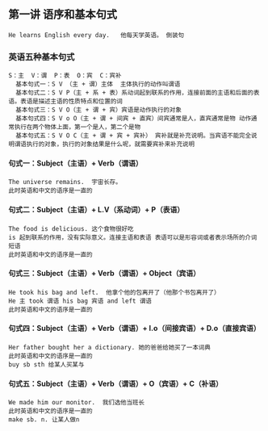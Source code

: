 ## 第一讲 语序和基本句式

```
He learns English every day.   他每天学英语。 倒装句
```

### 英语五种基本句式

```
S：主  V：谓  P：表  O：宾  C：宾补
  基本句式一：S V （主 + 谓）主体  主体执行的动作叫谓语
  基本句式二：S V P（主 + 系 + 表）系动词起到联系的作用，连接前面的主语和后面的表语。表语是描述主语的性质特点和位置的词
  基本句式三：S V O（主 + 谓 + 宾）宾语是动作执行的对象
  基本句式四：S V o O（主 + 谓 + 间宾 + 直宾）间宾通常是人，直宾通常是物 动作通常执行在两个物体上面，第一个是人，第二个是物
  基本句式五：S V O C（主 + 谓 + 宾 + 宾补） 宾补就是补充说明。当宾语不能完全说明谓语执行的对象，执行的对象结果是什么呢，就需要宾补来补充说明
```

#### 句式一：Subject（主语）+ Verb（谓语）

```
The universe remains.  宇宙长存。  
此时英语和中文的语序是一直的
```

#### 句式二：Subject（主语）+ L.V（系动词）+ P（表语）

```
The food is delicious. 这个食物很好吃 
is 起到联系的作用，没有实际意义。连接主语和表语 表语可以是形容词或者表示场所的介词短语
此时英语和中文的语序是一直的
```

#### 句式三：Subject（主语）+ Verb（谓语）+ Object（宾语）

```
He took his bag and left.  他拿个他的包离开了（他那个书包离开了）
He 主 took 谓语 his bag 宾语 and left 谓语
此时英语和中文的语序是一直的
```

#### 句式四：Subject（主语）+ Verb（谓语）+ I.o（间接宾语）+ D.o（直接宾语）

```
Her father bought her a dictionary. 她的爸爸给她买了一本词典
此时英语和中文的语序是一直的
buy sb sth 给某人买某与
```

#### 句式五：Subject（主语）+ Verb（谓语）+ O（宾语）+ C（补语）

```
We made him our monitor.  我们选他当班长    
此时英语和中文的语序是一直的
make sb. n. 让某人做n
```

